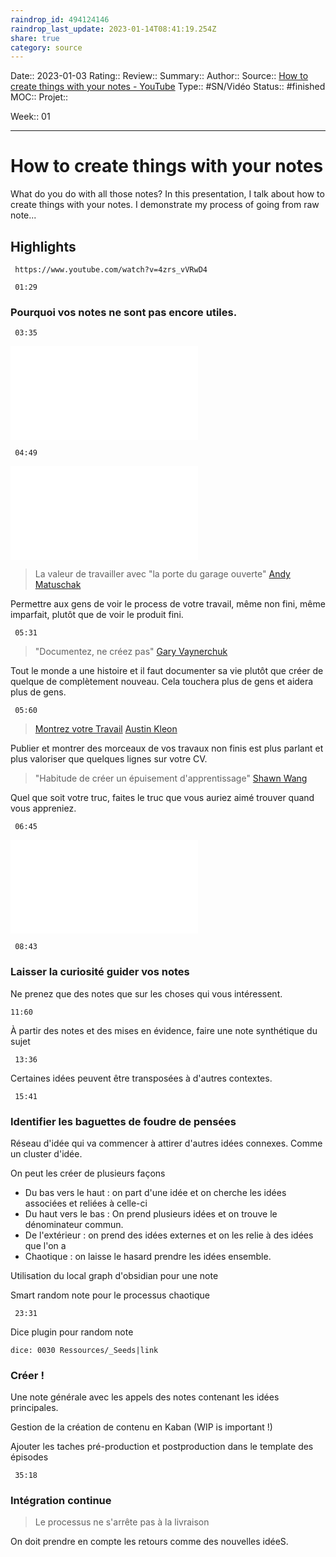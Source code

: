 ```yaml
---
raindrop_id: 494124146
raindrop_last_update: 2023-01-14T08:41:19.254Z
share: true
category: source
---
```


Date:: 2023-01-03
Rating::
Review:: 
Summary:: 
Author::
Source:: [How to create things with your notes - YouTube](https://www.youtube.com/watch?v=4zrs_vVRwD4)
Type:: #SN/Vidéo 
Status:: #finished 
MOC::
Projet:: 

Week:: 01

***
# How to create things with your notes

What do you do with all those notes? In this presentation, I talk about how to create things with your notes. I demonstrate my process of going from raw note...

## Highlights

```timestamp-url 
 https://www.youtube.com/watch?v=4zrs_vVRwD4
 ```

```timestamp 
 01:29
 ```
### Pourquoi vos notes ne sont pas encore utiles.

```timestamp 
 03:35
 ```
![Les raisons pour lesquelles on ne crée pas de contenu](../seeds/Les%20raisons%20pour%20lesquelles%20on%20ne%20cr%C3%A9e%20pas%20de%20contenu.md)

```timestamp 
 04:49
 ```
![Apprendre en public](../seeds/Apprendre%20en%20public.md)

> La valeur de travailler avec "la porte du garage ouverte"
> [Andy Matuschak](Andy%20Matuschak.md)

Permettre aux gens de voir le process de votre travail, même non fini, même imparfait, plutôt que de voir le produit fini.

```timestamp 
 05:31
 ```

> "Documentez, ne créez pas"
> [ Gary Vaynerchuk](Gary%20Vaynerchuk.md)

Tout le monde a une histoire et il faut documenter sa vie plutôt que créer de quelque de complètement nouveau. Cela touchera plus de gens et aidera plus de gens.

```timestamp 
 05:60
 ```
 
> [Montrez votre Travail](Montrez%20votre%20Travail.md)
> [Austin Kleon](Austin%20Kleon.md)

Publier et montrer des morceaux de vos travaux non finis est plus parlant et plus valoriser que quelques lignes sur votre CV.

> "Habitude de créer un épuisement d'apprentissage"
>[Shawn Wang](Shawn%20Wang.md)

Quel que soit votre truc, faites le truc que vous auriez aimé trouver quand vous appreniez.


```timestamp 
 06:45
 ```

![Courte échelle du partage de connaissance](../seeds/Courte%20%C3%A9chelle%20du%20partage%20de%20connaissance.md)

```timestamp 
 08:43
 ```

### Laisser la curiosité guider vos notes 

Ne prenez que des notes que sur les choses qui vous intéressent.

 ```timestamp 
 11:60
 ```

À partir des notes et des mises en évidence, faire une note synthétique du sujet

```timestamp 
 13:36
 ```

Certaines idées peuvent être transposées à d'autres contextes.

```timestamp 
 15:41
 ```

### Identifier les baguettes de foudre de pensées

Réseau d'idée qui va commencer à attirer d'autres idées connexes. Comme un cluster d'idée.

On peut les créer de plusieurs façons

- Du bas vers le haut : on part d'une idée et on cherche les idées associées et reliées à celle-ci
- Du haut vers le bas : On prend plusieurs idées et on trouve le dénominateur commun.
- De l'extérieur : on prend des idées externes et on les relie à des idées que l'on a 
- Chaotique : on laisse le hasard prendre les idées ensemble.

Utilisation du local graph d'obsidian pour une note

Smart random note pour le processus chaotique

```timestamp 
 23:31
 ```

Dice plugin pour random note 

`dice: 0030 Ressources/_Seeds|link`

### Créer !

Une note générale avec les appels des notes contenant les idées principales.

Gestion de la création de contenu en Kaban (WIP is important !)

Ajouter les taches pré-production et postproduction dans le template des épisodes

```timestamp 
 35:18
 ```
 
### Intégration continue

> Le processus ne s'arrête pas à la livraison 

On doit prendre en compte les retours comme des nouvelles idéeS.



